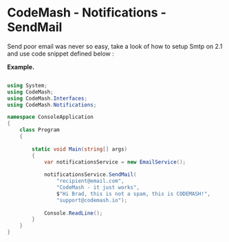 # CodeMash  - Notifications - SendMail

Send poor email was never so easy, take a look of how to setup Smtp on 2.1 and use code snippet defined below : 

**Example.**
```csharp

using System;
using CodeMash;
using CodeMash.Interfaces;
using CodeMash.Notifications;

namespace ConsoleApplication
{
    class Program
    {
        
        static void Main(string[] args)
        {
			var notificationsService = new EmailService();
						
			notificationsService.SendMail(
				"recipient@email.com", 
				"CodeMash - it just works", 
				$"Hi Brad, this is not a spam, this is CODEMASH!", 
				"support@codemash.io");
			
            Console.ReadLine();
        }
    }
}

```